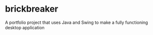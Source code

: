 # brickbreaker
A portfolio project that uses Java and Swing to make a fully functioning desktop application
